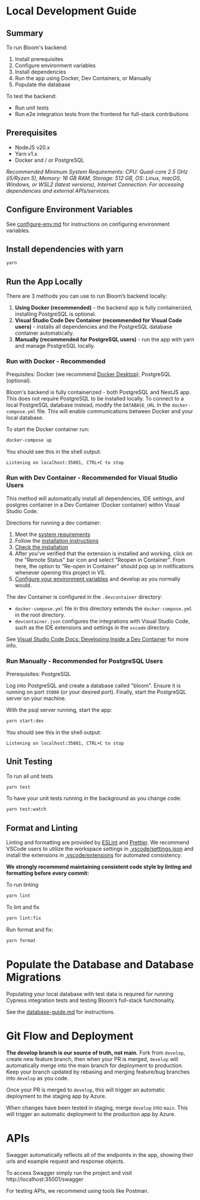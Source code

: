 # Local Development Guide

## Summary

To run Bloom's backend:

1. Install prerequisites
2. Configure environment variables
3. Install dependencies
4. Run the app using Docker, Dev Containers, or Manually
5. Populate the database

To test the backend:

- Run unit tests
- Run e2e integration tests from the frontend for full-stack contributions

## Prerequisites

- NodeJS v20.x
- Yarn v1.x
- Docker and / or PostgreSQL

_Recommended Minimum System Requirements: CPU: Quad-core 2.5 GHz (i5/Ryzen 5), Memory: 16 GB RAM, Storage: 512 GB, OS: Linux, macOS, Windows, or WSL2 (latest versions), Internet Connection: For accessing dependencies and external APIs/services._

## Configure Environment Variables

See [configure-env.md](configure-env.md) for instructions on configuring environment variables.

## Install dependencies with yarn

```bash
yarn
```

## Run the App Locally

There are 3 methods you can use to run Bloom’s backend locally:

1. **Using Docker (recommended)** - the backend app is fully containerized, installing PostgreSQL is optional.
2. **Visual Studio Code Dev Container (recommended for Visual Code users)** - installs all dependencies and the PostgreSQL database container automatically.
3. **Manually (recommended for PostgreSQL users)** - run the app with yarn and manage PostgreSQL locally.

### Run with Docker - Recommended

Prequisites: Docker (we recommend [Docker Desktop](https://docs.docker.com/desktop/)), PostgreSQL (optional).

Bloom's backend is fully containerized - both PostgreSQL and NestJS app. This does not require PostgreSQL to be installed locally. To connect to a local PostgreSQL database instead, modify the `DATABASE_URL` in the `docker-compose.yml` file. This will enable communications between Docker and your local database.

To start the Docker container run:

```bash
docker-compose up
```

You should see this in the shell output:

```shell
Listening on localhost:35001, CTRL+C to stop
```

### Run with Dev Container - Recommended for Visual Studio Users

This method will automatically install all dependencies, IDE settings, and postgres container in a Dev Container (Docker container) within Visual Studio Code.

Directions for running a dev container:

1. Meet the [system requirements](https://code.visualstudio.com/docs/devcontainers/containers#_system-requirements)
2. Follow the [installation instructions](https://code.visualstudio.com/docs/devcontainers/containers#_installation)
3. [Check the installation](https://code.visualstudio.com/docs/devcontainers/tutorial#_check-installation)
4. After you've verified that the extension is installed and working, click on the "Remote Status" bar icon and select
   "Reopen in Container". From here, the option to "Re-open in Container" should pop up in notifications whenever opening this project in VS.
5. [Configure your environment variables](#configure-environment-variables) and develop as you normally would.

The dev Container is configured in the `.devcontainer` directory:

- `docker-compose.yml` file in this directory extends the `docker-compose.yml` in the root directory.
- `devcontainer.json` configures the integrations with Visual Studio Code, such as the IDE extensions and settings in the `vscode` directory.

See [Visual Studio Code Docs: Developing Inside a Dev Container](https://code.visualstudio.com/docs/devcontainers/containers) for more info.

### Run Manually - Recommended for PostgreSQL Users

Prerequisites: PostgreSQL

Log into PostgreSQL and create a database called "bloom". Ensure it is running on port `35000` (or your desired port). Finally, start the PostgreSQL server on your machine.

With the psql server running, start the app:

```bash
yarn start:dev
```

You should see this in the shell output:

```shell
Listening on localhost:35001, CTRL+C to stop
```

## Unit Testing

To run all unit tests

```bash
yarn test
```

To have your unit tests running in the background as you change code:

```bash
yarn test:watch
```

## Format and Linting

Linting and formatting are provided by [ESLint](https://eslint.org/) and [Prettier](https://prettier.io/). We recommend VSCode users to utilize the workspace settings in [.vscode/settings.json](.vscode/settings.json) and install the extensions in [.vscode/extensions](.vscode/extensions.json) for automated consistency.

**We strongly recommend maintaining consistent code style by linting and formatting before every commit:**

To run linting

```bash
yarn lint
```

To lint and fix

```bash
yarn lint:fix
```

Run format and fix:

```bash
yarn format
```

# Populate the Database and Database Migrations

Populating your local database with test data is required for running Cypress integration tests and testing Bloom’s full-stack functionality.

See the [database-guide.md](database-guide.md) for instructions.

# Git Flow and Deployment

**The develop branch is our source of truth, not main.** Fork from `develop`, create new feature branch, then when your PR is merged, `develop` will automatically merge into the main branch for deployment to production. Keep your branch updated by rebasing and merging feature/bug branches into `develop` as you code.

Once your PR is merged to `develop`, this will trigger an automatic deployment to the staging app by Azure.

When changes have been tested in staging, merge `develop` into `main`. This will trigger an automatic deployment to the production app by Azure.

# APIs

Swagger automatically reflects all of the endpoints in the app, showing their urls and example request and response objects.

To access Swagger simply run the project and visit http://localhost:35001/swagger

For testing APIs, we recommend using tools like Postman.

